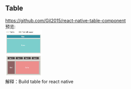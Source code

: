 ## Table<br>

https://github.com/Gil2015/react-native-table-component<br>
预览:<br>
<img src="https://github.com/Gil2015/tools_file/raw/master/img/react-native-table-component/example.jpg?raw=true" width="23%"/>
<br>
解释：Build table for react native
<br>

